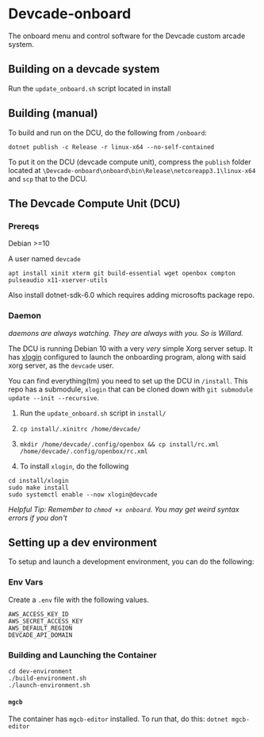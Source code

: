 # Devcade-onboard
The onboard menu and control software for the Devcade custom arcade system.

## Building on a devcade system

Run the `update_onboard.sh` script located in install

## Building (manual)

To build and run on the DCU, do the following from `/onboard`:
```
dotnet publish -c Release -r linux-x64 --no-self-contained
```

To put it on the DCU (devcade compute unit), compress the `publish` folder located at `\Devcade-onboard\onboard\bin\Release\netcoreapp3.1\linux-x64` and `scp` that to the DCU.

## The Devcade Compute Unit (DCU)

### Prereqs

Debian >=10

A user named `devcade`

`apt install xinit xterm git build-essential wget openbox compton pulseaudio x11-xserver-utils`

Also install dotnet-sdk-6.0 which requires adding microsofts package repo.

### Daemon

_daemons are always watching. They are always with you. So is Willard._

The DCU is running Debian 10 with a very _very_ simple Xorg server setup. It has [xlogin](https://github.com/joukewitteveen/xlogin) configured to launch the onboarding program, along with said xorg server, as the `devcade` user.

You can find everything(tm) you need to set up the DCU in `/install`. This repo has a submodule, `xlogin` that can be cloned down with `git submodule update --init --recursive`.

1. Run the `update_onboard.sh` script in `install/`

2. `cp install/.xinitrc /home/devcade/`

2. `mkdir /home/devcade/.config/openbox && cp install/rc.xml /home/devcade/.config/openbox/rc.xml`

3. To install `xlogin`, do the following

```
cd install/xlogin
sudo make install
sudo systemctl enable --now xlogin@devcade
```

_Helpful Tip: Remember to `chmod +x onboard`. You may get weird syntax errors if you don't_

## Setting up a dev environment

To setup and launch a development environment, you can do the following:

### Env Vars
Create a `.env` file with the following values.

```
AWS_ACCESS_KEY_ID
AWS_SECRET_ACCESS_KEY
AWS_DEFAULT_REGION
DEVCADE_API_DOMAIN
```

### Building and Launching the Container

```
cd dev-environment
./build-environment.sh
./launch-environment.sh
```

#### `mgcb`

The container has `mgcb-editor` installed. To run that, do this:
`dotnet mgcb-editor`
